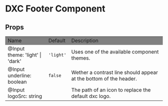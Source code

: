 # DXC Footer Component

## Props

<table>
    <tr style="background-color: grey">
        <td>Name</td>
        <td>Default</td>
        <td>Description</td>
    </tr>
    <tr>
        <td>@Input<br>theme: 'light' | 'dark'</td>
        <td><code>'light'</code></td>
        <td>Uses one of the available component themes.</td>
    </tr>
    <tr>
        <td>@Input<br>underline: boolean</td>
        <td><code>false</code></td>
        <td>Wether a contrast line should appear at the bottom of the header.</td>
    </tr>
    <tr>
        <td>@Input<br>logoSrc: string</td>
        <td></td>
        <td>The path of an icon to replace the default dxc logo.</td>
    </tr>
</table>

